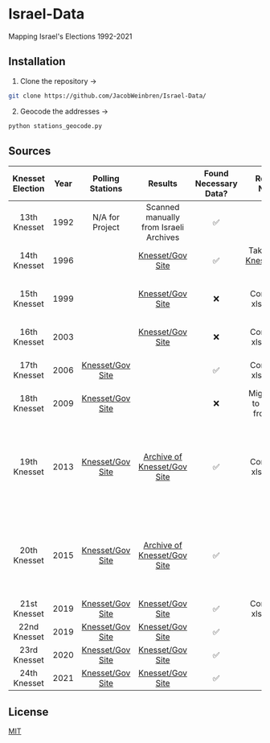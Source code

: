 # Israel-Data

Mapping Israel's Elections 1992-2021

## Installation

1. Clone the repository →

```bash
git clone https://github.com/JacobWeinbren/Israel-Data/
```

2. Geocode the addresses →

```bash
python stations_geocode.py
```

## Sources

Knesset Election | Year | Polling Stations | Results | Found Necessary Data? | Results Notes | Station Notes | Geocoding Method | 
| :------------: | :--: | :--------------: | :-----: | :-------------------: | :-----------: |  :----------: | :--------------: | 
| 13th Knesset | 1992 | N/A for Project | Scanned manually from Israeli Archives | ✅ | | Transcription required |
| 14th Knesset | 1996 | | [Knesset/Gov Site](https://bechirot24.bechirot.gov.il/election/Documents/%D7%91%D7%97%D7%99%D7%A8%D7%95%D7%AA%20%D7%A7%D7%95%D7%93%D7%9E%D7%95%D7%AA/results_14.xls) | ✅ | Taken from [Knesset/Gov Site](https://bechirot24.bechirot.gov.il/election/Pages/PreviousElection.aspx) |  Stations on same file as results | 
| 15th Knesset | 1999 | | [Knesset/Gov Site](https://bechirot24.bechirot.gov.il/election/Documents/%D7%91%D7%97%D7%99%D7%A8%D7%95%D7%AA%20%D7%A7%D7%95%D7%93%D7%9E%D7%95%D7%AA/results_15.xls) | ❌ | Converted xls to xlsx | Transcription required - Hebrew OCR? |
| 16th Knesset | 2003 | | [Knesset/Gov Site](https://www.gov.il/apps/elections/elections-knesset-16/heb/results/regions.html) | ❌ | Converted xls to xlsx | Taken from [Knesset/Gov Site](https://bechirot24.bechirot.gov.il/election/Pages/PreviousElection.aspx) |
| 17th Knesset | 2006 | [Knesset/Gov Site](https://www.gov.il/apps/elections/elections-knesset-17/heb/Results/Main_Results-2.html) | | ✅ | Converted xls to xlsx |  Stations on same file as results |
| 18th Knesset | 2009 | [Knesset/Gov Site](https://www.gov.il/apps/elections/elections-knesset-18/heb/results/main_results-2.html) | | ❌ |  Might need to scrape from site |
| 19th Knesset | 2013 | [Knesset/Gov Site](https://www.gov.il/apps/elections/elections-knesset-19/heb/about/AllStations.pdf) | [Archive of Knesset/Gov Site](http://web.archive.org/web/20130219021654/https://www.votes-19.gov.il/ballotresults) | ✅ | Converted xls to xlsx | Stations taken from [Knesset/Gov Site](https://www.gov.il/apps/elections/elections-knesset-19/heb/about/AboutIndex.html), then run through [Adobe](https://www.adobe.com/uk/acrobat/online/pdf-to-word.html) and processed through [docx2csv](https://github.com/ivbeg/docx2csv)
| 20th Knesset | 2015 | [Knesset/Gov Site](https://www.bechirot20.gov.il/election/Kneset20/Pages/BallotsList.aspx) | [Archive of Knesset/Gov Site](http://web.archive.org/web/20150906153312/http://www.votes20.gov.il/) | ✅ | | Copied and pasted spreadsheet from notebook to prevent processing errors | ArcGIS | 
| 21st Knesset | 2019 | [Knesset/Gov Site](https://bechirot21.bechirot.gov.il/election/Kneset20/Pages/BallotsList.aspx) | [Knesset/Gov Site](https://votes21.bechirot.gov.il/) | ✅ | Converted xls to xlsx | | ArcGIS | 
| 22nd Knesset | 2019 | [Knesset/Gov Site](https://bechirot22.bechirot.gov.il/election/Kneset20/Pages/BallotsList.aspx) | [Knesset/Gov Site](https://votes22.bechirot.gov.il/) | ✅ | | | ArcGIS |
| 23rd Knesset | 2020 | [Knesset/Gov Site](https://bechirot23.bechirot.gov.il/election/Kneset20/Pages/BallotsList.aspx) | [Knesset/Gov Site](https://votes23.bechirot.gov.il/) | ✅ | | | ArcGIS |
| 24th Knesset | 2021 | [Knesset/Gov Site](https://bechirot24.bechirot.gov.il/election/Kneset24/Pages/BallotsList.aspx) | [Knesset/Gov Site](https://votes24.bechirot.gov.il/) | ✅ | | | ArcGIS |

## License
[MIT](https://choosealicense.com/licenses/mit/)

